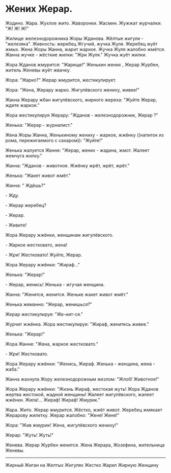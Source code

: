 #  Жених Жерар.
Жодино. Жара. Жухлое жито. Жаворонки. Жасмин. Жужжат журчалки: "Ж! Ж! Ж!"

Жилище железнодорожника Жоры Жданова. Жёлтые жигули - "железяка". Живность: жеребец Жгучий, жучка Жуля. Жеребец жуёт жмых. Жена Жоры Жанна, жарит жаркое. Жучка Жуля жалобно жмётся. Жанна жучке - жёсткие жилки: "Жри Жуля." Жучка жуёт жилки.

Жора Жданов жмурится: "Жарище!" Женькин жених , Жерар Журбен, житель Женевы жуёт жвачку.

Жора: "Жарко?" Жерар жмурится, жестикулирует.

Жора: "Жена, Жерару жарко. Жигулёвского жениху, живее!"

Жанна Жерару жбан жигулёвского, жирного жереха: "Жуйте Жерар, ждите жаркое."

Жора жестикулируя Жерару: "Жданов - железнодорожник, Жерар ?"

Женька: "Жерар - журналист."

Жена Жоры Жанна, Женькиному жениху - жаркое, жжёнку ((напиток из рома, пережигаемого с сахаром)): "Жуйте!"

Женька жалуется Жанне: "Жерар, жених - жадина, жмот. Жалеет жемчуга жилку."

Жанна: "Жданов - животное. Жжёнку жрёт, жрёт, жрёт."

Женька: "Жакет живот жмёт."

Жанна: " Ждёшь?"

\- Жду.

\- Жерар жеребец?

\- Жерар.

\- Живите!

Жора Жерару жжёнки, женщинам жигулёвского.

\- Жаркое жестковато, жена!

\- Жри! Жестковато! Жуйте, Жерар.

Жора Жерару жжёнки: "Жираф..."

Женька: "Жерар!"

\- Жерар, женись! Женька - жгучая женщина.

Жанна: "Женится, женится. Женьке жакет живот жмёт."

Женька жеманно: "Жерар, женишься?"

Жерар жестикулируя: "Же-нит-ся."

Журчит жжёнка. Жора жестикулируя: "Жираф, женитесь живее."

Женька: "Жерар!"

Жора Жанне: "Жена, жаркое жестковато."

\- Жри! Жестковато.

Жора Жерару жжёнки: "Женись, Жираф. Женька - женщина, жена - жаба."

Жанна жахнула Жору железнодорожным жезлом: "Жлоб! Животное!"

Жора Жерару жжёнки: "Жизнь Жираф, жестокая жуть! Жора Жданов жертва жестокой, жадной женщины! Жалеет жигулёвского, жалеет жжёнки. Жила!... Жираф! Жираф! Жмурик."

Жара. Жито. Жерар жмурится. Жёстко, жжёт живот. Жеребец жмякает Жерарову жилетку. Жерар жалобно: "Женя! Женя!"

Жора: "Жив жмурик! Жена, жигулёвского жениху!"

Жерар: "Жуть! Жуть!"

Женева. Жерар Журбен женится. Жена Жерара, Жозефина, жительница Женевы.

----
Жирный Жиган на Желтых Жигулях Жестко Жарил Жирную Женщину

